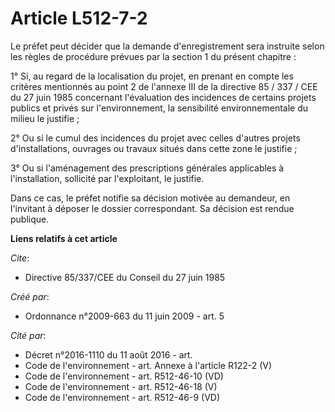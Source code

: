# Article L512-7-2

Le préfet peut décider que la demande d'enregistrement sera instruite selon les règles de procédure prévues par la section 1
du présent chapitre : 

1° Si, au regard de la localisation du projet, en prenant en compte les critères mentionnés au point 2 de l'annexe III de la
directive 85 / 337 / CEE du 27 juin 1985 concernant l'évaluation des incidences de certains projets publics et privés sur
l'environnement, la sensibilité environnementale du milieu le justifie ; 

2° Ou si le cumul des incidences du projet avec celles d'autres projets d'installations, ouvrages ou travaux situés dans
cette zone le justifie ; 

3° Ou si l'aménagement des prescriptions générales applicables à l'installation, sollicité par l'exploitant, le justifie. 

Dans ce cas, le préfet notifie sa décision motivée au demandeur, en l'invitant à déposer le dossier correspondant. Sa
décision est rendue publique.

**Liens relatifs à cet article**

_Cite_:

  - Directive 85/337/CEE du Conseil du 27 juin 1985

_Créé par_:

  - Ordonnance n°2009-663 du 11 juin 2009 - art. 5

_Cité par_:

  - Décret n°2016-1110 du 11 août 2016 - art.
  - Code de l'environnement - art. Annexe à l'article R122-2 (V)
  - Code de l'environnement - art. R512-46-10 (VD)
  - Code de l'environnement - art. R512-46-18 (V)
  - Code de l'environnement - art. R512-46-9 (VD)
